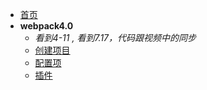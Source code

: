 * [首页](/project/ "这里设置title的内容")
* **webpack4.0**  
    - *看到4-11 , 看到7.17，代码跟视频中的同步*
    * [创建项目](/project/Webpack4.0/project)
    * [配置项](/project/Webpack4.0/configuration)
    * [插件](/project/Webpack4.0/loader)